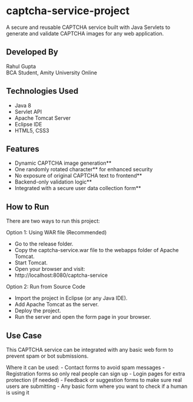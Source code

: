 # captcha-service-project
A secure and reusable CAPTCHA service built with Java Servlets to generate and validate CAPTCHA images for any web application.

## Developed By
Rahul Gupta  
BCA Student, Amity University Online  

## Technologies Used
- Java 8  
- Servlet API  
- Apache Tomcat Server  
- Eclipse IDE  
- HTML5, CSS3


## Features
- Dynamic CAPTCHA image generation**
- One randomly rotated character** for enhanced security
- No exposure of original CAPTCHA text to frontend**
- Backend-only validation logic**
- Integrated with a secure user data collection form**

## How to Run
There are two ways to run this project:

Option 1: Using WAR file (Recommended)
- Go to the release folder.
- Copy the captcha-service.war file to the webapps folder of Apache Tomcat.
- Start Tomcat.
- Open your browser and visit:
- http://localhost:8080/captcha-service

Option 2: Run from Source Code
- Import the project in Eclipse (or any Java IDE).
- Add Apache Tomcat as the server.
- Deploy the project.
- Run the server and open the form page in your browser.

## Use Case
This CAPTCHA service can be integrated with any basic web form to prevent spam or bot submissions.

  Where it can be used:
    - Contact forms to avoid spam messages
    - Registration forms so only real people can sign up
    - Login pages for extra protection (if needed)
    - Feedback or suggestion forms to make sure real users are submitting
    - Any basic form where you want to check if a human is using it

